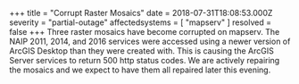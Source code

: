 +++
title = "Corrupt Raster Mosaics"
date = 2018-07-31T18:08:53.000Z
severity = "partial-outage"
affectedsystems = [
  "mapserv"
]
resolved = false
+++
Three raster mosaics have become corrupted on mapserv. The NAIP 2011, 2014, and 2016 services were accessed using a newer version of ArcGIS Desktop than they were created with. This is causing the ArcGIS Server services to return 500 http status codes. We are actively repairing the mosaics and we expect to have them all repaired later this evening. 